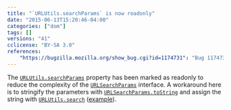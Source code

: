 ```yaml
---
title: "`URLUtils.searchParams` is now readonly"
date: "2015-06-13T15:20:46-04:00"
categories: ["dom"]
tags: []
versions: "41"
cclicense: "BY-SA 3.0"
references:
    "https://bugzilla.mozilla.org/show_bug.cgi?id=1174731": "Bug 1174731 - Make searchParams attribute readonly"
---
```

The [`URLUtils.searchParams`](https://developer.mozilla.org/en-US/docs/Web/API/URLUtils/searchParams) property has been marked as readonly to reduce the complexity of the [`URLSearchParams`](https://developer.mozilla.org/en-US/docs/Web/API/URLSearchParams) interface. A workaround here is to stringify the parameters with [`URLSearchParams.toString`](https://developer.mozilla.org/en-US/docs/Web/API/URLSearchParams/toString) and assign the string with [`URLUtils.search`](https://developer.mozilla.org/en-US/docs/Web/API/URLUtils/search) ([example](https://github.com/bzdeck/bzdeck/commit/c0841f7f0bfe17fac71b606be6b3777049aea6dc)).
